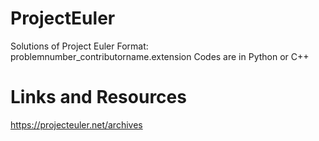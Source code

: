 # ProjectEuler
Solutions of Project Euler
Format: problemnumber_contributorname.extension
Codes are in Python or C++

# Links and Resources
https://projecteuler.net/archives
